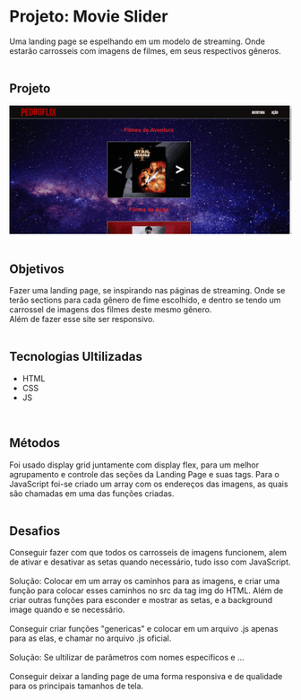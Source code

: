 # Projeto: Movie Slider
Uma landing page se espelhando em um modelo de streaming.
Onde estarão carrosseis com imagens de filmes, em seus respectivos gêneros.
<br>
<br>

## Projeto
<img src='src/images/pedroflix-2.gif' alt='Gif do projeto'>
<br>
<br>

## Objetivos
Fazer uma landing page, se inspirando nas páginas de streaming. Onde se terão sections para cada gênero de fime escolhido, e dentro se tendo um carrossel de imagens dos filmes deste mesmo gênero. <br> 
Além de fazer esse site ser responsivo.
<br>
<br>

## Tecnologias Ultilizadas
- HTML
- CSS
- JS
<br>

## Métodos
Foi usado display grid juntamente com display flex, para um melhor agrupamento e controle das seções da Landing Page e suas tags.
Para o JavaScript foi-se criado um array com os endereços das imagens, as quais são chamadas em uma das funções criadas.
<br>
<br>

## Desafios
Conseguir fazer com que todos os carrosseis de imagens funcionem, alem de ativar e desativar as setas quando necessário, tudo isso com JavaScript. 
<br><br>
Solução: Colocar em um array os caminhos para as imagens, e criar uma função para colocar esses caminhos no src da tag img do HTML. Além de criar outras funções para esconder e mostrar as setas, e a background image quando e se necessário. 
<br><br>
Conseguir criar funções "genericas" e colocar em um arquivo .js apenas para as elas, e chamar no arquivo .js oficial.
<br><br>
Solução: Se ultilizar de parâmetros com nomes específicos e ...
<br><br>
Conseguir deixar a landing page de uma forma responsiva e de qualidade para os principais tamanhos de tela.
